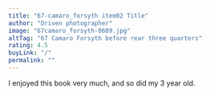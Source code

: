 ```yaml
---
title: "67-camaro_forsyth item02 Title"
author: "Driven photographer"
image: "67camaro_forsyth-0609.jpg"
altTag: "67 Camaro Forsyth before rear three quarters"
rating: 4.5
buyLink: "/"
permalink: ""
---
```


I enjoyed this book very much, and so did my 3 year old.